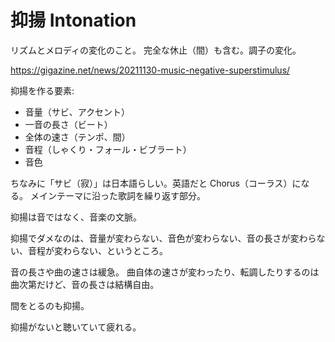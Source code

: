 # 抑揚 Intonation

リズムとメロディの変化のこと。
完全な休止（間）も含む。調子の変化。

https://gigazine.net/news/20211130-music-negative-superstimulus/

抑揚を作る要素:

- 音量（サビ、アクセント）
- 一音の長さ（ビート）
- 全体の速さ（テンポ、間）
- 音程（しゃくり・フォール・ビブラート）
- 音色

ちなみに「サビ（寂）」は日本語らしい。英語だと Chorus（コーラス）になる。
メインテーマに沿った歌詞を繰り返す部分。

抑揚は音ではなく、音楽の文脈。

抑揚でダメなのは、音量が変わらない、音色が変わらない、音の長さが変わらない、音程が変わらない、というところ。

音の長さや曲の速さは緩急。
曲自体の速さが変わったり、転調したりするのは曲次第だけど、音の長さは結構自由。

間をとるのも抑揚。

抑揚がないと聴いていて疲れる。
